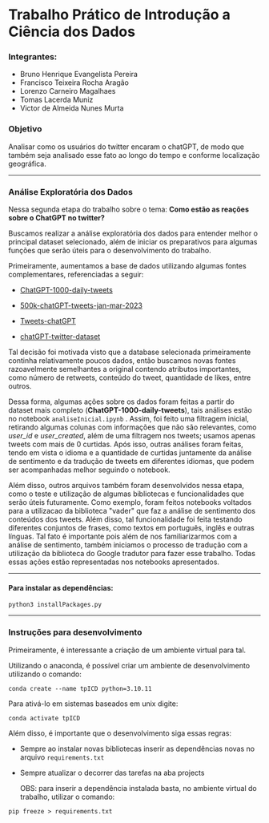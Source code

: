 # Trabalho Prático de Introdução a Ciência dos Dados

### Integrantes:
- Bruno Henrique Evangelista Pereira
- Francisco Teixeira Rocha Aragão
- Lorenzo Carneiro Magalhaes
- Tomas Lacerda Muniz
- Victor de Almeida Nunes Murta

### Objetivo
Analisar como os usuários do twitter encaram o chatGPT, de modo que também seja analisado esse fato ao longo do tempo e conforme localização geográfica.

<hr>

### Análise Exploratória dos Dados

Nessa segunda etapa do trabalho sobre o tema: **Como estão as reações sobre o ChatGPT no twitter?**

Buscamos realizar a análise exploratória dos dados para entender melhor o principal dataset selecionado, além de iniciar os preparativos para algumas funções que serão úteis para o desenvolvimento do trabalho.

Primeiramente, aumentamos a base de dados utilizando algumas fontes complementares, referenciadas a seguir: 

- [ChatGPT-1000-daily-tweets](https://www.kaggle.com/datasets/edomingo/chatgpt-1000-daily-tweets)

- [500k-chatGPT-tweets-jan-mar-2023](https://www.kaggle.com/datasets/khalidryder777/500k-chatgpt-tweets-jan-mar-2023)

- [Tweets-chatGPT](https://www.kaggle.com/datasets/manishabhatt22/tweets-onchatgpt-chatgpt)

- [chatGPT-twitter-dataset](https://www.kaggle.com/datasets/tariqsays/chatgpt-twitter-dataset)

Tal decisão foi motivada visto que a database selecionada primeiramente continha relativamente poucos dados, então buscamos novas fontes razoavelmente semelhantes a original contendo atributos importantes, como número de retweets, conteúdo do tweet, quantidade de likes, entre outros.

Dessa forma, algumas ações sobre os dados foram feitas a partir do dataset mais completo (**ChatGPT-1000-daily-tweets**), tais análises estão no notebook `analiseInicial.ipynb` . Assim, foi feito uma filtragem inicial, retirando algumas colunas com informações que não são relevantes, como *user_id* e *user_created*, além de uma filtragem nos tweets; usamos apenas tweets com mais de 0 curtidas. Após isso, outras análises foram feitas, tendo em vista o idioma e a quantidade de curtidas juntamente da análise de sentimento e da tradução de tweets em diferentes idiomas, que podem ser acompanhadas melhor seguindo o notebook.

Além disso, outros arquivos também foram desenvolvidos nessa etapa, como o teste e utilização de algumas bibliotecas e funcionalidades que serão úteis futuramente. Como exemplo, foram feitos notebooks voltados para a utilizacao da biblioteca "vader" que faz a análise de sentimento dos conteúdos dos tweets. Além disso, tal funcionalidade foi feita testando diferentes conjuntos de frases, como textos em português, inglês e outras línguas. Tal fato é importante pois além de nos familiarizarmos com a análise de sentimento, também iniciamos o processo de tradução com a utilização da biblioteca do Google tradutor para fazer esse trabalho. Todas essas ações estão representadas nos notebooks apresentados.

<hr>

#### Para instalar as dependências:
```
python3 installPackages.py
```

<hr>

### Instruções para desenvolvimento
 
Primeiramente, é interessante a criação de um ambiente virtual para tal.

Utilizando o anaconda, é possível criar um ambiente de desenvolvimento utilizando o comando:

```conda create --name tpICD python=3.10.11```

Para ativá-lo em sistemas baseados em unix digite:

```conda activate tpICD```

Além disso, é importante que o desenvolvimento siga essas regras:

- Sempre ao instalar novas bibliotecas inserir as dependências novas no arquivo `requirements.txt`
- Sempre atualizar o decorrer das tarefas na aba projects

    OBS: para inserir a dependência instalada basta, no ambiente virtual do trabalho, utilizar o comando:

```
pip freeze > requirements.txt
```